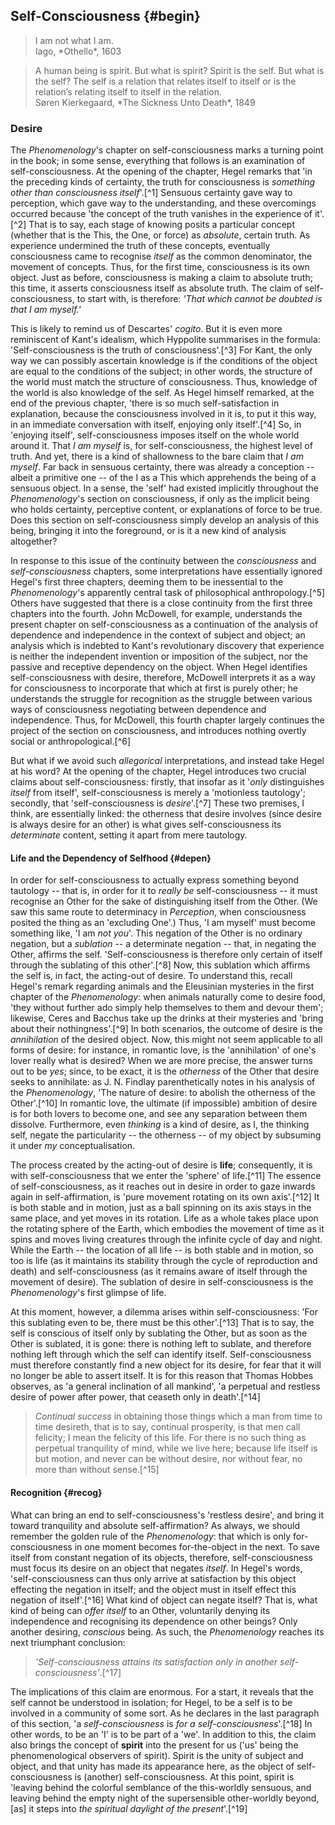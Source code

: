 ## Self-Consciousness {#begin}

<blockquote class="short epigraph">I am not what I am. <footer>Iago, *Othello*, 1603</footer></blockquote>
<blockquote class="epigraph">A human being is spirit. But what is spirit? Spirit is the self. But what is the self? The self is a relation that relates itself to itself or is the relation’s relating itself to itself in the relation. <footer>Søren Kierkegaard, *The Sickness Unto Death*, 1849</footer></blockquote>

### Desire

The *Phenomenology*'s chapter on self-consciousness marks a turning point in the
book; in some sense, everything that follows is an examination of
self-consciousness. At the opening of the chapter, Hegel remarks that 'in the
preceding kinds of certainty, the truth for consciousness is *something other
than consciousness itself*'.[^1] Sensuous certainty gave way to perception,
which gave way to the understanding, and these overcomings occurred because 'the
concept of the truth vanishes in the experience of it'.[^2] That is to say, each
stage of knowing posits a particular concept (whether that is the This, the One,
or force) as *absolute*, certain truth. As experience undermined the truth of
these concepts, eventually consciousness came to recognise *itself* as the
common denominator, the movement of concepts. Thus, for the first time,
consciousness is its own object.  Just as before, consciousness is making a
claim to absolute truth; this time, it asserts consciousness itself as absolute
truth. The claim of self-consciousness, to start with, is therefore: *'That
which cannot be doubted is that I am myself.'*

This is likely to remind us of Descartes' *cogito*. But it is even more
reminiscent of Kant's idealism, which Hyppolite summarises in the formula:
'Self-consciousness is the truth of consciousness'.[^3] For Kant, the only way
we can possibly ascertain knowledge is if the conditions of the object are equal
to the conditions of the subject; in other words, the structure of the world
must match the structure of consciousness. Thus, knowledge of the world is also
knowledge of the self. As Hegel himself remarked, at the end of the previous
chapter, 'there is so much self-satisfaction in explanation, because the
consciousness involved in it is, to put it this way, in an immediate
conversation with itself, enjoying only itself'.[^4] So, in 'enjoying itself',
self-consciousness imposes itself on the whole world around it. That *I am
myself* is, for self-consciousness, the highest level of truth.  And yet, there
is a kind of shallowness to the bare claim that *I am myself*. Far back in
sensuous certainty, there was already a conception -- albeit a primitive one --
of the I as a This which apprehends the being of a sensuous object. In a sense,
the 'self' had existed implicitly throughout the *Phenomenology*'s section on
consciousness, if only as the implicit being who holds certainty, perceptive
content, or explanations of force to be true. Does this section on
self-consciousness simply develop an analysis of this being, bringing it into
the foreground, or is it a new kind of analysis altogether?

In response to this issue of the continuity between the *consciousness*
and *self-consciousness* chapters, some interpretations have essentially
ignored Hegel's first three chapters, deeming them to be inessential to
the *Phenomenology*'s apparently central task of philosophical
anthropology.[^5] Others have suggested that there is a close continuity
from the first three chapters into the fourth. John McDowell, for
example, understands the present chapter on self-consciousness as a
continuation of the analysis of dependence and independence in the
context of subject and object; an analysis which is indebted to Kant's
revolutionary discovery that experience is neither the independent
invention or imposition of the subject, nor the passive and receptive
dependency on the object. When Hegel identifies self-consciousness with
desire, therefore, McDowell interprets it as a way for consciousness to
incorporate that which at first is purely other; he understands the
struggle for recognition as the struggle between various ways of
consciousness negotiating between dependence and independence. Thus, for
McDowell, this fourth chapter largely continues the project of the
section on consciousness, and introduces nothing overtly social or
anthropological.[^6]

But what if we avoid such *allegorical* interpretations, and instead
take Hegel at his word? At the opening of the chapter, Hegel introduces
two crucial claims about self-consciousness: firstly, that insofar as it
'*only* distinguishes *itself* from itself', self-consciousness is
merely a 'motionless tautology'; secondly, that 'self-consciousness is
*desire*'.[^7] These two premises, I think, are essentially linked: the
otherness that desire involves (since desire is always desire for an
other) is what gives self-consciousness its *determinate* content,
setting it apart from mere tautology.

#### Life and the Dependency of Selfhood {#depen}

In order for self-consciousness to actually express something beyond tautology
-- that is, in order for it to *really be* self-consciousness -- it must
recognise an Other for the sake of distinguishing itself from the Other. (We saw
this same route to determinacy in *Perception*, when consciousness posited the
thing as an 'excluding One'.) Thus, 'I am myself' must become something like, 'I
am *not you*'. This negation of the Other is no ordinary negation, but a
*sublation* -- a determinate negation -- that, in negating the Other, affirms
the self. 'Self-consciousness is therefore only certain of itself through the
sublating of this other'.[^8] Now, this sublation which affirms the self is, in
fact, the acting-out of desire. To understand this, recall Hegel's remark
regarding animals and the Eleusinian mysteries in the first chapter of the
*Phenomenology*: when animals naturally come to desire food, 'they without
further ado simply help themselves to them and devour them'; likewise, Ceres and
Bacchus take up the drinks at their mysteries and 'bring about their
nothingness'.[^9] In both scenarios, the outcome of desire is the *annihilation*
of the desired object. Now, this might not seem applicable to all forms of
desire: for instance, in romantic love, is the 'annihilation' of one's lover
really what is desired? When we are more precise, the answer turns out to be
*yes*; since, to be exact, it is the *otherness* of the Other that desire seeks
to annihilate: as J. N. Findlay parenthetically notes in his analysis of the
*Phenomenology*, 'The nature of desire: to abolish the otherness of the
Other'.[^10] In romantic love, the ultimate (if impossible) ambition of desire
is for both lovers to become one, and see any separation between them dissolve.
Furthermore, even *thinking* is a kind of desire, as I, the thinking self,
negate the particularity -- the otherness -- of my object by subsuming it under
*my* conceptualisation.

The process created by the acting-out of desire is **life**; consequently, it is
with self-consciousness that we enter the 'sphere' of life.[^11] The essence of
self-consciousness, as it reaches out in desire in order to gaze inwards again
in self-affirmation, is 'pure movement rotating on its own axis'.[^12] It is
both stable and in motion, just as a ball spinning on its axis stays in the same
place, and yet moves in its rotation. Life as a whole takes place upon the
rotating sphere of the Earth, which embodies the movement of time as it spins
and moves living creatures through the infinite cycle of day and night. While
the Earth -- the location of all life -- is both stable and in motion, so too is
life (as it maintains its stability through the cycle of reproduction and death)
and self-consciousness (as it remains aware of itself through the movement of
desire). The sublation of desire in self-consciousness is the *Phenomenology*'s
first glimpse of life.

At this moment, however, a dilemma arises within self-consciousness: 'For this
sublating even to be, there must be this other'.[^13] That is to say, the self
is conscious of itself only by sublating the Other, but as soon as the Other is
sublated, it is gone: there is nothing left to sublate, and therefore nothing
left through which the self can identify itself. Self-consciousness must
therefore constantly find a new object for its desire, for fear that it will no
longer be able to assert itself. It is for this reason that Thomas Hobbes
observes, as 'a general inclination of all mankind', 'a perpetual and restless
desire of power after power, that ceaseth only in death'.[^14]

> *Continual success* in obtaining those things which a man from time to time
> desireth, that is to say, continual prosperity, is that men call
> <span class="sc">felicity</span>; I mean the felicity of this life. For there
> is no such thing as perpetual tranquility of mind, while we live here; because
> life itself is but motion, and never can be without desire, nor without fear,
> no more than without sense.[^15]

#### Recognition {#recog}

What can bring an end to self-consciousness's 'restless desire', and bring it
toward tranquility and absolute self-affirmation? As always, we should remember
the golden rule of the *Phenomenology*: that which is only for-consciousness in
one moment becomes for-the-object in the next. To save itself from constant
negation of its objects, therefore, self-consciousness must focus its desire on
an object that negates *itself*. In Hegel's words, 'self-consciousness can thus
only arrive at satisfaction by this object effecting the negation in itself; and
the object must in itself effect this negation of itself'.[^16] What kind of
object can negate itself? That is, what kind of being can *offer itself* to an
Other, voluntarily denying its independence and recognising its dependence on
other beings? Only another desiring, *conscious* being. As such, the
*Phenomenology* reaches its next triumphant conclusion:

> *'Self-consciousness attains its satisfaction only in another
> self-consciousness'*.[^17]

The implications of this claim are enormous. For a start, it reveals that the
self cannot be understood in isolation; for Hegel, to be a self is to be
involved in a community of some sort. As he declares in the last paragraph of
this section, 'a *self-consciousness* is *for a self-consciousness*'.[^18] In
other words, to be an 'I' is to be part of a 'we'. In addition to this, the
claim also brings the concept of **spirit** into the present for us ('us' being
the phenomenological observers of spirit). Spirit is the unity of subject and
object, and that unity has made its appearance here, as the object of
self-consciousness is (another) self-consciousness. At this point, spirit is
'leaving behind the colorful semblance of the this-worldly sensuous, and leaving
behind the empty night of the supersensible other-worldly beyond, [as] it steps
into *the spiritual daylight of the present*'.[^19]
